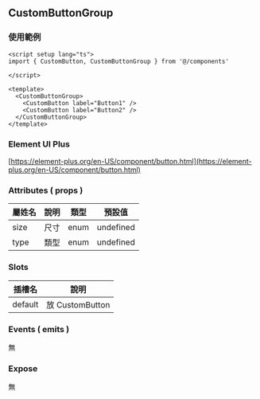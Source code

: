 ## CustomButtonGroup

### 使用範例

```vue
<script setup lang="ts">
import { CustomButton, CustomButtonGroup } from '@/components'

</script>

<template>
  <CustomButtonGroup>
    <CustomButton label="Button1" />
    <CustomButton label="Button2" />
  </CustomButtonGroup>
</template>
```

### Element UI Plus

[https://element-plus.org/en-US/component/button.html](https://element-plus.org/en-US/component/button.html)

### Attributes ( props )
| 屬姓名          | 說明      | 類型    | 預設值    |
| --------------- | -------- | ------- | --------- |
| size            | 尺寸      | enum    | undefined |
| type            | 類型      | enum    | undefined |

### Slots

| 插槽名  | 說明             |
| ------- | --------------- |
| default | 放 CustomButton |


### Events ( emits )

無

### Expose

無